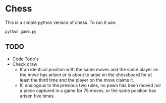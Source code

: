 # Chess

This is a simple python version of chess. To run it use:

`python game.py`

## TODO

* Code Todo's
* Check draw
    - If an identical position with the same moves and the same player on the move has arisen or is about to arise on the chessboard for at least the third time and the player on the move claims it.
    - If, analogous to the previous two rules, no pawn has been moved nor a piece captured in a game for 75 moves, or the same position has arisen five times.
